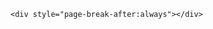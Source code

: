 <div style="page-break-after:always"></div>

```
<div style="page-break-after:always"></div>
```



